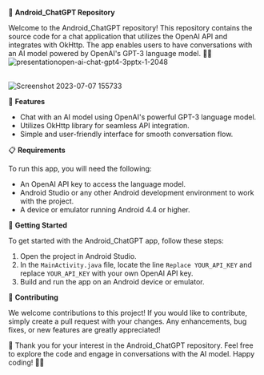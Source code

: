 

📁 **Android_ChatGPT Repository**

Welcome to the Android_ChatGPT repository! This repository contains the source code for a chat application that utilizes the OpenAI API and integrates with OkHttp. The app enables users to have conversations with an AI model powered by OpenAI's GPT-3 language model. 🤖💬 <br> 
![presentationopen-ai-chat-gpt4-3pptx-1-2048](https://github.com/usamahussaindev/NextGPT-OpenAi-API/assets/118635657/efa601d2-3cd3-4fce-bccc-14373791a209)
 <br> 
  <br> 

![Screenshot 2023-07-07 155733](https://github.com/Usamahussain56/NextGPT/assets/118635657/b537ac88-229d-4a95-b254-c61694b0b274)


🎉 **Features**

- Chat with an AI model using OpenAI's powerful GPT-3 language model.
- Utilizes OkHttp library for seamless API integration.
- Simple and user-friendly interface for smooth conversation flow.

📋 **Requirements**

To run this app, you will need the following:

- An OpenAI API key to access the language model.
- Android Studio or any other Android development environment to work with the project.
- A device or emulator running Android 4.4 or higher.

🚀 **Getting Started**

To get started with the Android_ChatGPT app, follow these steps:

1. Open the project in Android Studio.
2. In the `MainActivity.java` file, locate the line `Replace YOUR_API_KEY` and replace `YOUR_API_KEY` with your own OpenAI API key.
3. Build and run the app on an Android device or emulator.

🤝 **Contributing**

We welcome contributions to this project! If you would like to contribute, simply create a pull request with your changes. Any enhancements, bug fixes, or new features are greatly appreciated!

🙏 Thank you for your interest in the Android_ChatGPT repository. Feel free to explore the code and engage in conversations with the AI model. Happy coding! 🚀✨
